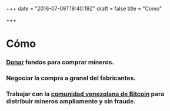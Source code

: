 +++
date = "2016-07-09T19:40:19Z"
draft = false
title = "Como"

+++

# Cómo

### [Donar](#donate) fondos para comprar mineros.

### Negociar la compra a granel del fabricantes.

### Trabajar con la [comunidad venezolana de Bitcoin](https://bitcoinvenezuela.com) para distribuir mineros ampliamente y sin fraude.